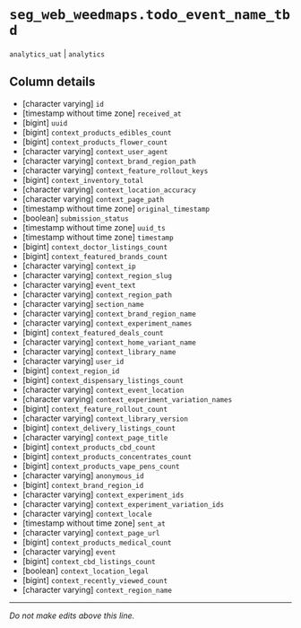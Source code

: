 # `seg_web_weedmaps.todo_event_name_tbd`
`analytics_uat` | `analytics`

## Column details
* [character varying] `id`
* [timestamp without time zone] `received_at`
* [bigint]    `uuid`
* [bigint]    `context_products_edibles_count`
* [bigint]    `context_products_flower_count`
* [character varying] `context_user_agent`
* [character varying] `context_brand_region_path`
* [character varying] `context_feature_rollout_keys`
* [bigint]    `context_inventory_total`
* [character varying] `context_location_accuracy`
* [character varying] `context_page_path`
* [timestamp without time zone] `original_timestamp`
* [boolean]   `submission_status`
* [timestamp without time zone] `uuid_ts`
* [timestamp without time zone] `timestamp`
* [bigint]    `context_doctor_listings_count`
* [bigint]    `context_featured_brands_count`
* [character varying] `context_ip`
* [character varying] `context_region_slug`
* [character varying] `event_text`
* [character varying] `context_region_path`
* [character varying] `section_name`
* [character varying] `context_brand_region_name`
* [character varying] `context_experiment_names`
* [bigint]    `context_featured_deals_count`
* [character varying] `context_home_variant_name`
* [character varying] `context_library_name`
* [character varying] `user_id`
* [bigint]    `context_region_id`
* [bigint]    `context_dispensary_listings_count`
* [character varying] `context_event_location`
* [character varying] `context_experiment_variation_names`
* [bigint]    `context_feature_rollout_count`
* [character varying] `context_library_version`
* [bigint]    `context_delivery_listings_count`
* [character varying] `context_page_title`
* [bigint]    `context_products_cbd_count`
* [bigint]    `context_products_concentrates_count`
* [bigint]    `context_products_vape_pens_count`
* [character varying] `anonymous_id`
* [bigint]    `context_brand_region_id`
* [character varying] `context_experiment_ids`
* [character varying] `context_experiment_variation_ids`
* [character varying] `context_locale`
* [timestamp without time zone] `sent_at`
* [character varying] `context_page_url`
* [bigint]    `context_products_medical_count`
* [character varying] `event`
* [bigint]    `context_cbd_listings_count`
* [boolean]   `context_location_legal`
* [bigint]    `context_recently_viewed_count`
* [character varying] `context_region_name`

-------------------------------------------------------------------------------
*Do not make edits above this line.*
